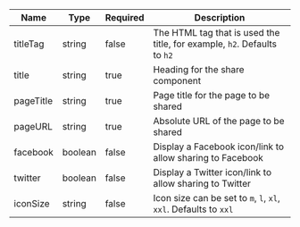 | Name      | Type    | Required | Description                                                              |
| --------- | ------- | -------- | ------------------------------------------------------------------------ |
| titleTag  | string  | false    | The HTML tag that is used the title, for example, `h2`. Defaults to `h2` |
| title     | string  | true     | Heading for the share component                                          |
| pageTitle | string  | true     | Page title for the page to be shared                                     |
| pageURL   | string  | true     | Absolute URL of the page to be shared                                    |
| facebook  | boolean | false    | Display a Facebook icon/link to allow sharing to Facebook                |
| twitter   | boolean | false    | Display a Twitter icon/link to allow sharing to Twitter                  |
| iconSize  | string  | false    | Icon size can be set to `m`, `l`, `xl`, `xxl`. Defaults to `xxl`         |
